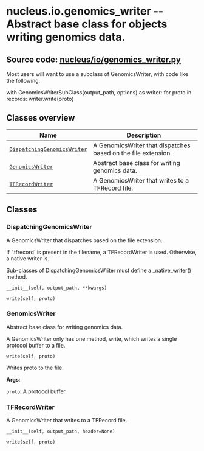# nucleus.io.genomics_writer -- Abstract base class for objects writing genomics data.
**Source code:** [nucleus/io/genomics_writer.py](https://github.com/google/nucleus/tree/master/nucleus/io/genomics_writer.py)
---
Most users will want to use a subclass of GenomicsWriter, with code like
the following:

  with GenomicsWriterSubClass(output_path, options) as writer:
    for proto in records:
      writer.write(proto)

## Classes overview
Name | Description
-----|------------
[`DispatchingGenomicsWriter`](#dispatchinggenomicswriter) | A GenomicsWriter that dispatches based on the file extension.
[`GenomicsWriter`](#genomicswriter) | Abstract base class for writing genomics data.
[`TFRecordWriter`](#tfrecordwriter) | A GenomicsWriter that writes to a TFRecord file.

## Classes
### DispatchingGenomicsWriter
A GenomicsWriter that dispatches based on the file extension.

If '.tfrecord' is present in the filename, a TFRecordWriter is used.
Otherwise, a native writer is.

Sub-classes of DispatchingGenomicsWriter must define a _native_writer()
method.

`__init__(self, output_path, **kwargs)`



`write(self, proto)`



### GenomicsWriter
Abstract base class for writing genomics data.

A GenomicsWriter only has one method, write, which writes a single
protocol buffer to a file.

`write(self, proto)`

Writes proto to the file.

**Args**:

`proto`:  A protocol buffer.


### TFRecordWriter
A GenomicsWriter that writes to a TFRecord file.

`__init__(self, output_path, header=None)`



`write(self, proto)`



